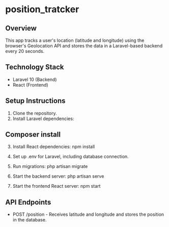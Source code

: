 # position_tratcker

## Overview
This app tracks a user's location (latitude and longitude) using the browser's Geolocation API and stores the data in a Laravel-based backend every 20 seconds.

## Technology Stack
- Laravel 10 (Backend)
- React (Frontend)

## Setup Instructions

1. Clone the repository.
2. Install Laravel dependencies:

## Composer install


3. Install React dependencies:
npm install

4. Set up .env for Laravel, including database connection.
5. Run migrations:
php artisan migrate

6. Start the backend server:
php artisan serve

7. Start the frontend React server:
npm start

## API Endpoints
- POST /position - Receives latitude and longitude and stores the position in the database.
